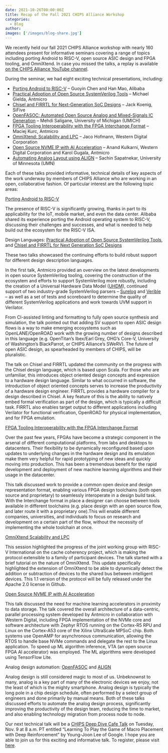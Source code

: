 ```yaml
---
date: 2021-10-26T00:00:00Z
title: Recap of the Fall 2021 CHIPS Alliance Workshop
categories:
  - Blog
author: 
images: ['/images/blog-share.jpg']
---
```


We recently held our fall 2021 CHIPS Alliance workshop with nearly 160 attendees present for informative seminars covering a range of topics including porting Android to RISC-V, open source ASIC design and FPGA tooling, and OmniXtend. In case you missed the talks, a replay is available [on the CHIPS Alliance YouTube channel](https://www.youtube.com/watch?v=auXZdPwYs10).

During the seminar, we had eight exciting technical presentations, including:

- [Porting Android to RISC-V](porting-android-chips_alliance-slides-v1.2-Han-Mao.pdf) – Guoyin Chen and Han Mao, Alibaba
- [Practical Adoption of Open Source SystemVerilog Tools](Practical-Adoption-of-Open-Source-System-Verilog-Tools-CHIPS-Fall-Workshop-Michael-Gielda.pdf) – Michael Gielda, Antmicro
- [Chisel and FIRRTL for Next-Generation SoC Designs](ChiselTalk_ChipsAlliance_2021_October-Jack-Koenig.pdf) – Jack Koenig, SiFive
- [OpenFASOC: Automated Open Source Analog and Mixed-Signals IC Generation](OpenFASOC_-Open-Source-Fully-Autonomous-SoC-Synthesis-using-Customizable-Cell-Based-Synthesizable-Analog-Circuits-CHIPS-Alliance-Mehdi-Saligane.pdf) – Mehdi Saligane, University of Michigan (UMICH)
- [FPGA Tooling Interoperability with the FPGA Interchange Format](FPGA-Tooling-Interoperability-with-the-FPGA-Interchange-Format-Maciej-Kurc.pdf) – Maciej Kurc, Antmicro
- [OmniXtend: Scalability and LPC](OXLPC_ChipsAlliance-Jaco-Hofmann.pdf) – Jaco Hofmann, Western Digital Corporation
- [Open Source NVME IP with AI Acceleration](Open-Source-NVME-IP-with-AI-Acceleration-Karol-Gugala.pdf) – Anand Kulkarni, Western Digital Corporation and Karol Gugala, Antmicro
- [Automating Analog Layout using ALIGN](2021-10-CHIPS_Alliance-Sachin-Sapatnekar.pdf) – Sachin Sapatnekar, University of Minnesota (UMN)

Each of these talks provided informative, technical details of key aspects of the work underway by members of CHIPS Alliance who are working in an open, collaborative fashion. Of particular interest are the following topic areas:

[Porting Android to RISC-V](porting-android-chips_alliance-slides-v1.2-Han-Mao.pdf)

The presence of RISC-V is significantly growing, thanks in part to its applicability for the IoT, mobile market, and even the data center. Alibaba shared its experience porting the Android operating system to RISC-V, discussing their challenges and successes, and what is needed to help build out the ecosystem for the RISC-V ISA.

Design Languages: [Practical Adoption of Open Source SystemVerilog Tools](Practical-Adoption-of-Open-Source-System-Verilog-Tools-CHIPS-Fall-Workshop-Michael-Gielda.pdf), and [Chisel and FIRRTL for Next Generation SoC Designs](ChiselTalk_ChipsAlliance_2021_October-Jack-Koenig.pdf)

These two talks showcased the continuing efforts to build robust support for different design description languages. 

In the first talk, Antmicro provided an overview on the latest developments in open source SystemVerilog tooling, covering the construction of the ecosystem and efforts to support SystemVerilog more robustly, including the creation of a Universal Hardware Data Model ([UHDM](https://github.com/chipsalliance/uhdm)), continued support of two industry-grade SystemVerilog parsers – [Surelog](https://github.com/chipsalliance/verible) and [Verible](https://github.com/chipsalliance/verible) – as well as a set of tests and scoreboard to determine the quality of different SystemVerilog applications and work towards UVM support in Verilator.

From CI-assisted linting and formatting to fully open source synthesis and simulation, the talk pointed out that adding SV support to open ASIC design flows is a way to make emerging ecosystems such as OpenLANE/OpenROAD work with the growing number of designs described in this language (e.g. OpenTitan’s Ibex/Earl Grey, OHG’s Core-V, University of Washington’s BlackParrot, or CHIPS Alliance’s SWeRV). The future of open ASIC design, as spearheaded by members of CHIPS, will be pluralistic. 

The talk on Chisel and FIRRTL updated the community on the progress with the Chisel design language, which is based upon Scala. For those who are unfamiliar, this introduces object oriented design concepts and expression to a hardware design language. Similar to what occurred in software, the introduction of object oriented concepts serves to increase the productivity of a hardware design engineer. FIRRTL provides a hardware compiler for a design described in Chisel. A key feature of this is the ability to natively embed formal verification as part of the design, which is typically a difficult task. FIRRTL also enables target output to different applications including Verilator for functional verification, OpenROAD for physical implementation, and for FPGA emulation. 

[FPGA Tooling Interoperability with the FPGA Interchange Format](FPGA-Tooling-Interoperability-with-the-FPGA-Interchange-Format-Maciej-Kurc.pdf)

Over the past few years, FPGAs have become a strategic component in the arsenal of different computational platforms, from labs and desktops to datacenters. Their flexibility to be dynamically reconfigured based upon updates to underlying changes in the hardware design and its emulation make them very helpful for rapid prototyping of new ideas and quickly moving into production. This has been a tremendous benefit for the rapid development and deployment of new machine learning algorithms and their usage in the datacenter. 

This talk discussed work to provide a common open device and design representation format, enabling various FPGA design toolchains (both open source and proprietary) to seamlessly interoperate in a design build task. With the Interchange format in place a designer can choose between tools available in different toolchains (e.g. place design with an open source flow, and later route it with a proprietary one).This will enable different companies, universities, and individuals to focus on research and development on a certain part of the flow, without the necessity of implementing the whole toolchain at once. 

[OmniXtend Scalability and LPC](OXLPC_ChipsAlliance-Jaco-Hofmann.pdf)

This session highlighted the progress of the joint working group with RISC-V International on the cache coherency project, which is making the protocol extensible to a family of participant devices. The talk started with a brief tutorial on the nature of OmniXtend. This update specifically highlighted the extension of OmniXtend to be able to dynamically detect the addition or subtraction of devices to the shared bus between intelligent devices. This 1.1 version of the protocol will be fully released under the Apache 2.0 license in Github.

[Open Source NVME IP with AI Acceleration](Open-Source-NVME-IP-with-AI-Acceleration-Karol-Gugala.pdf)

This talk discussed the need for machine learning accelerators in proximity to data storage. The talk covered the overall architecture of a data-centric, parallel processing system developed by Antmicro in collaboration with Western Digital, including FPGA implementation of the NVMe core and software architecture with Zephyr RTOS running on the Cortex-R5 RPU and Linux on the Cortex-A53 core of the Xilinx UltraScale MPSoC chip. Both systems use OpenAMP for asynchronous communication, allowing the RTOS to handle base NVMe commands and delegate the rest to the Linux application. To speed up ML algorithm inference, VTA (an open source FPGA AI accelerator) was employed. The ML algorithms were developed using TensorFlow Lite. 

Analog design automation: [OpenFASOC](OpenFASOC_-Open-Source-Fully-Autonomous-SoC-Synthesis-using-Customizable-Cell-Based-Synthesizable-Analog-Circuits-CHIPS-Alliance-Mehdi-Saligane.pdf) and [ALIGN](2021-10-CHIPS_Alliance-Sachin-Sapatnekar.pdf)

Analog design is still considered magic to most of us. Unbeknownst to many, analog is a key part of many of the electronic devices we enjoy, not the least of which is the mighty smartphone. Analog design is typically the long pole in a chip design schedule, often performed by a select group of engineers and done primarily by manual means. Both of these talks discussed efforts to automate the analog design process, significantly improving the productivity of the design team, reducing the time to market, and also enabling technology migration from process node to node. 

Our next technical talk will be a [CHIPS Deep Dive Cafe Talk](https://chipsalliance.org/workshops-meetings/) on Tuesday, Nov. 9 at 8 a.m. PT entitled “Learning To Play the Game of Macro Placement with Deep Reinforcement” by Young-Joon Lee of Google. I hope you are able to join us for this exciting and informative talk. To register, please visit [here](https://zoom.platform.linuxfoundation.org/webinar/register?project=chips&id=hlDaC2aYQyhmseqBMn07SrC7%2FZgIic0A8Nk5xV4CoyL7XqI9EZbk%2Bg%3D%3D&logo=chipsalliance-color.svg&zoomID=93071044882).